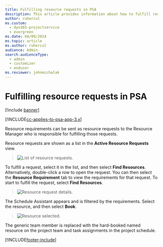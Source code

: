 ```yaml
---
title: Fulfilling resource requests in PSA
description: This article provides information about how to fulfill resource requirements in PSA.
author: ruhercul
ms.custom: 
  - dyn365-projectservice
  - evergreen
ms.date: 04/09/2024
ms.topic: article
ms.author: ruhercul
audience: Admin
search.audienceType: 
  - admin
  - customizer
  - enduser
ms.reviewer: johnmichalak
---
```


# Fulfilling resource requests in PSA

[!include [banner](../includes/psa-now-project-operations.md)]

[!INCLUDE[cc-applies-to-psa-app-3.x](../includes/cc-applies-to-psa-app-3x.md)]

Resource requirements can be sent as resource requests to the Resource Manager who is responsible for fulfilling those requests.

Resource requests are shown as a list in the **Active Resource Requests** view.

> ![List of resource requests.](media/Resource-Management-image59.png)

To fulfill a request, select it in the list, and then select **Find Resources**. Alternatively, double-click a row to open the request. You can then select the **Resource Requirement** tab to view the requirements for that request. To start to fulfill the request, select **Find Resources**.

> ![Resource request details.](media/Resource-Management-image60.png)

The Schedule Assistant appears and is filtered by the requirements. Select the resource, and then select **Book**.

> ![Resource selected.](media/Resource-Management-image61.png)

The generic team member is replaced with the hard-booked named resource on the project team and task assignments in the project schedule.


[!INCLUDE[footer-include](../includes/footer-banner.md)]
